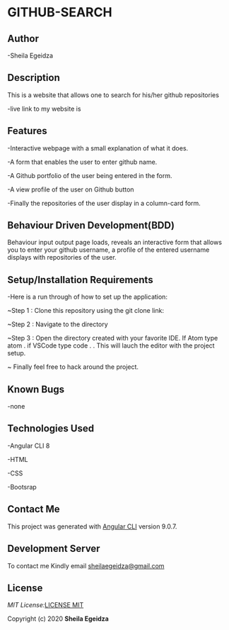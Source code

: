 # GITHUB-SEARCH

## Author

-Sheila Egeidza

## Description

This is a website that allows one to search for his/her github repositories

-live link to my website is

## Features

-Interactive webpage with a small explanation of what it does.

-A form that enables the user to enter github name.

-A Github portfolio of the user being entered in the form.

-A view profile of the user on Github button

-Finally the repositories of the user display in a column-card form.

## Behaviour Driven Development(BDD)
Behaviour input output page loads, reveals an interactive form that allows you to enter your github username, a profile of the entered username displays with repositories of the user.

## Setup/Installation Requirements

-Here is a run through of how to set up the application:

~Step 1 : Clone this repository using the git clone link:

~Step 2 : Navigate to the directory

~Step 3 : Open the directory created with your favorite IDE. If Atom type atom . if VSCode type code . . This will lauch the editor with the project setup.

~ Finally feel free to hack around the project.

## Known Bugs

-none

## Technologies Used

-Angular CLI 8

-HTML

-CSS

-Bootsrap

## Contact Me

 This project was generated with [Angular CLI](https://github.com/angular/angular-cli) version 9.0.7.

## Development Server

To contact me Kindly email sheilaegeidza@gmail.com

## License

_MIT License:_[LICENSE MIT](./LICENSE)

Copyright (c) 2020 **Sheila Egeidza**
